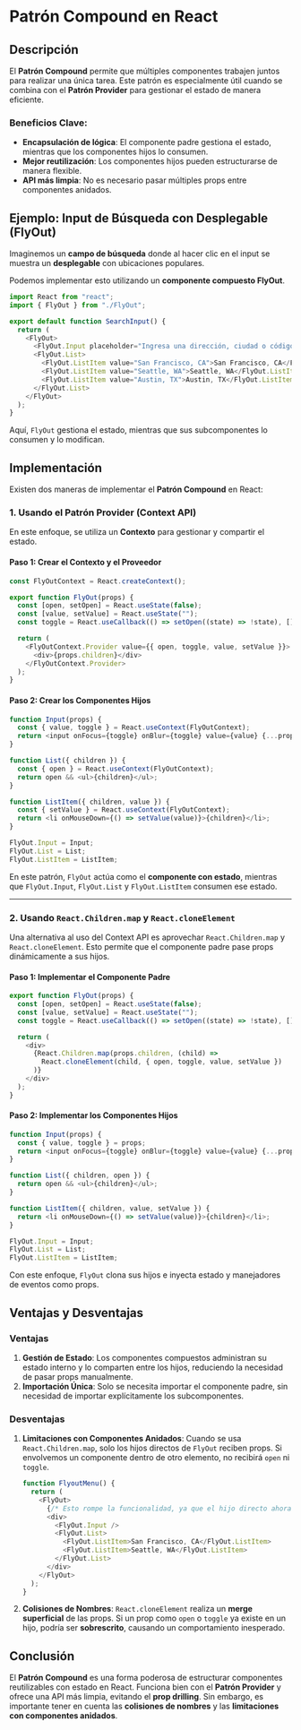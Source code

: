 # Patrón Compound en React

## Descripción
El **Patrón Compound** permite que múltiples componentes trabajen juntos para realizar una única tarea. Este patrón es especialmente útil cuando se combina con el **Patrón Provider** para gestionar el estado de manera eficiente.

### Beneficios Clave:
- **Encapsulación de lógica**: El componente padre gestiona el estado, mientras que los componentes hijos lo consumen.
- **Mejor reutilización**: Los componentes hijos pueden estructurarse de manera flexible.
- **API más limpia**: No es necesario pasar múltiples props entre componentes anidados.

## Ejemplo: Input de Búsqueda con Desplegable (FlyOut)
Imaginemos un **campo de búsqueda** donde al hacer clic en el input se muestra un **desplegable** con ubicaciones populares.

Podemos implementar esto utilizando un **componente compuesto FlyOut**.

```javascript
import React from "react";
import { FlyOut } from "./FlyOut";

export default function SearchInput() {
  return (
    <FlyOut>
      <FlyOut.Input placeholder="Ingresa una dirección, ciudad o código postal" />
      <FlyOut.List>
        <FlyOut.ListItem value="San Francisco, CA">San Francisco, CA</FlyOut.ListItem>
        <FlyOut.ListItem value="Seattle, WA">Seattle, WA</FlyOut.ListItem>
        <FlyOut.ListItem value="Austin, TX">Austin, TX</FlyOut.ListItem>
      </FlyOut.List>
    </FlyOut>
  );
}
```

Aquí, `FlyOut` gestiona el estado, mientras que sus subcomponentes lo consumen y lo modifican.

## Implementación
Existen dos maneras de implementar el **Patrón Compound** en React:

### 1. Usando el **Patrón Provider** (Context API)
En este enfoque, se utiliza un **Contexto** para gestionar y compartir el estado.

#### **Paso 1: Crear el Contexto y el Proveedor**
```javascript
const FlyOutContext = React.createContext();

export function FlyOut(props) {
  const [open, setOpen] = React.useState(false);
  const [value, setValue] = React.useState("");
  const toggle = React.useCallback(() => setOpen((state) => !state), []);

  return (
    <FlyOutContext.Provider value={{ open, toggle, value, setValue }}>
      <div>{props.children}</div>
    </FlyOutContext.Provider>
  );
}
```

#### **Paso 2: Crear los Componentes Hijos**
```javascript
function Input(props) {
  const { value, toggle } = React.useContext(FlyOutContext);
  return <input onFocus={toggle} onBlur={toggle} value={value} {...props} />;
}

function List({ children }) {
  const { open } = React.useContext(FlyOutContext);
  return open && <ul>{children}</ul>;
}

function ListItem({ children, value }) {
  const { setValue } = React.useContext(FlyOutContext);
  return <li onMouseDown={() => setValue(value)}>{children}</li>;
}

FlyOut.Input = Input;
FlyOut.List = List;
FlyOut.ListItem = ListItem;
```

En este patrón, `FlyOut` actúa como el **componente con estado**, mientras que `FlyOut.Input`, `FlyOut.List` y `FlyOut.ListItem` consumen ese estado.

---

### 2. Usando `React.Children.map` y `React.cloneElement`
Una alternativa al uso del Context API es aprovechar `React.Children.map` y `React.cloneElement`. Esto permite que el componente padre pase props dinámicamente a sus hijos.

#### **Paso 1: Implementar el Componente Padre**
```javascript
export function FlyOut(props) {
  const [open, setOpen] = React.useState(false);
  const [value, setValue] = React.useState("");
  const toggle = React.useCallback(() => setOpen((state) => !state), []);

  return (
    <div>
      {React.Children.map(props.children, (child) =>
        React.cloneElement(child, { open, toggle, value, setValue })
      )}
    </div>
  );
}
```

#### **Paso 2: Implementar los Componentes Hijos**
```javascript
function Input(props) {
  const { value, toggle } = props;
  return <input onFocus={toggle} onBlur={toggle} value={value} {...props} />;
}

function List({ children, open }) {
  return open && <ul>{children}</ul>;
}

function ListItem({ children, value, setValue }) {
  return <li onMouseDown={() => setValue(value)}>{children}</li>;
}

FlyOut.Input = Input;
FlyOut.List = List;
FlyOut.ListItem = ListItem;
```

Con este enfoque, `FlyOut` clona sus hijos e inyecta estado y manejadores de eventos como props.

## Ventajas y Desventajas

### **Ventajas**
1. **Gestión de Estado**: Los componentes compuestos administran su estado interno y lo comparten entre los hijos, reduciendo la necesidad de pasar props manualmente.
2. **Importación Única**: Solo se necesita importar el componente padre, sin necesidad de importar explícitamente los subcomponentes.

### **Desventajas**
1. **Limitaciones con Componentes Anidados**: Cuando se usa `React.Children.map`, solo los hijos directos de `FlyOut` reciben props. Si envolvemos un componente dentro de otro elemento, no recibirá `open` ni `toggle`.

   ```javascript
   function FlyoutMenu() {
     return (
       <FlyOut>
         {/* Esto rompe la funcionalidad, ya que el hijo directo ahora es un div */}
         <div>
           <FlyOut.Input />
           <FlyOut.List>
             <FlyOut.ListItem>San Francisco, CA</FlyOut.ListItem>
             <FlyOut.ListItem>Seattle, WA</FlyOut.ListItem>
           </FlyOut.List>
         </div>
       </FlyOut>
     );
   }
   ```

2. **Colisiones de Nombres**: `React.cloneElement` realiza un **merge superficial** de las props. Si un prop como `open` o `toggle` ya existe en un hijo, podría ser **sobrescrito**, causando un comportamiento inesperado.

## Conclusión
El **Patrón Compound** es una forma poderosa de estructurar componentes reutilizables con estado en React. Funciona bien con el **Patrón Provider** y ofrece una API más limpia, evitando el **prop drilling**. Sin embargo, es importante tener en cuenta las **colisiones de nombres** y las **limitaciones con componentes anidados**.
